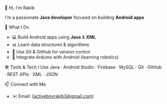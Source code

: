  👋 Hi, I'm Rakib

I'm a passionate **Java developer** focused on building **Android apps** 

🚀 What I Do

- 💻 Build Android apps using **Java** & **XML**
- 📊 Learn data structures & algorithms
- 🔄 Use Git & GitHub for version control
- 🤖 Integrate Arduino with Android (learning robotics)

🛠️ Tools & Tech I Use
Java · Android Studio · Firebase · MySQL · Git · GitHub · REST APIs · XML · JSON

 📫 Connect with Me
- ✉️ Email: [activeboyrakib3@gmail.com)
